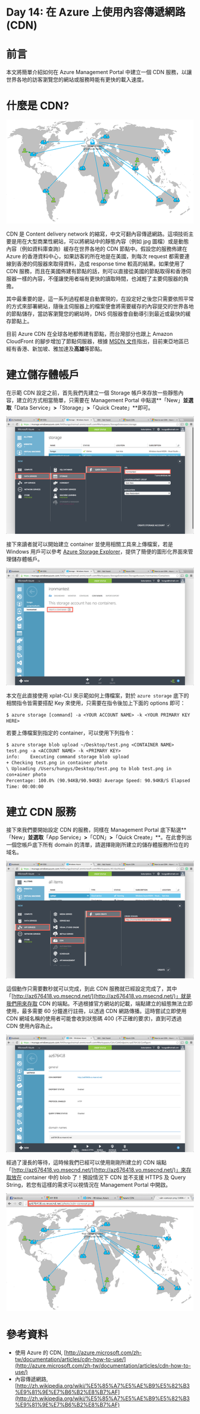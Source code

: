 Day 14: 在 Azure 上使用內容傳遞網路 (CDN)
================================

# 前言

本文將簡單介紹如何在 Azure Management Portal 中建立一個 CDN 服務，以讓世界各地的訪客瀏覽您的網站或服務時能有更快的載入速度。

# 什麼是 CDN?

![CDN](https://raw.githubusercontent.com/hungys/azure-blog/master/media/14-using-azure-cdn/cdn-concept.png)

CDN 是 Content delivery network 的縮寫，中文可翻內容傳遞網路。這項技術主要是用在大型商業性網站，可以將網站中的靜態內容（例如 jpg 圖檔）或是動態內容（例如資料庫查詢）緩存在世界各地的 CDN 節點中。假設您的服務佈建在 Azure 的香港資料中心，如果訪客的所在地是在美國，則每次 request 都需要連線到香港的伺服器來取得資料，造成 response time 較高的結果。如果使用了 CDN 服務，而且在美國佈建有節點的話，則可以直接從美國的節點取得和香港伺服器一樣的內容，不僅讓使用者端有更快的讀取時間，也減輕了主要伺服器的負擔。

其中最重要的是，這一系列過程都是自動實現的，在設定好之後您只需要依照平常的方式來部署網站，隨後主伺服器上的檔案便會將需要緩存的內容提交的世界各地的節點儲存，當訪客瀏覽您的網站時，DNS 伺服器會自動導引到最近或最快的緩存節點上。

目前 Azure CDN 在全球各地都佈建有節點，而台灣部分也跟上 Amazon CloudFront 的腳步增加了節點伺服器，根據 [MSDN 文件](http://msdn.microsoft.com/zh-tw/library/azure/gg680302.aspx)指出，目前東亞地區已經有香港、新加坡、雅加達及**高雄**等節點。

# 建立儲存體帳戶

在示範 CDN 設定之前，首先我們先建立一個 Storage 帳戶來存放一些靜態內容，建立的方式相當簡單，只需要在 Management Portal 中點選**「New」**並選取**「Data Service」**>**「Storage」**>**「Quick Create」**即可。

![Create storage account](https://raw.githubusercontent.com/hungys/azure-blog/master/media/14-using-azure-cdn/create-storage-account.png)

接下來讀者就可以開始建立 container 並使用相關工具來上傳檔案，若是 Windows 用戶可以參考 [Azure Storage Explorer](https://azurestorageexplorer.codeplex.com/)，提供了簡便的圖形化界面來管理儲存體帳戶。

![Storage account](https://raw.githubusercontent.com/hungys/azure-blog/master/media/14-using-azure-cdn/storage-account-dashboard.png)

本文在此直接使用 xplat-CLI 來示範如何上傳檔案，對於 `azure storage` 底下的相關指令皆需要搭配 Key 來使用，只需要在指令後加上下面的 options 即可：

```
$ azure storage [command] -a <YOUR ACCOUNT NAME> -k <YOUR PRIMARY KEY HERE>
```

若要上傳檔案到指定的 container，可以使用下列指令：

```
$ azure storage blob upload ~/Desktop/test.png <CONTAINER NAME> test.png -a <ACCOUNT NAME> -k <PRIMARY KEY>
info:    Executing command storage blob upload
+ Checking test.png in container photo                             
\ Uploading /Users/hungys/Desktop/test.png to blob test.png in con+ainer photo
Percentage: 100.0% (90.94KB/90.94KB) Average Speed: 90.94KB/S Elapsed Time: 00:00:00
```

# 建立 CDN 服務

接下來我們要開始設定 CDN 的服務，同樣在 Management Portal 底下點選**「New」**並選取**「App Service」**>**「CDN」**>**「Quick Create」**。在此會列出一個您帳戶底下所有 domain 的清單，請選擇剛剛所建立的儲存體服務所位在的域名。

![Create CDN](https://raw.githubusercontent.com/hungys/azure-blog/master/media/14-using-azure-cdn/create-cdn.png)

這個動作只需要數秒就可以完成，到此 CDN 服務就已經設定完成了，其中「[http://az676418.vo.msecnd.net/](http://az676418.vo.msecnd.net/)」就是我們用來存取 CDN 的端點。不過根據官方網站的記載，端點建立的組態無法立即使用，最多需要 60 分鐘進行註冊，以透過 CDN 網路傳播。這時嘗試立即使用 CDN 網域名稱的使用者可能會收到狀態碼 400 (不正確的要求)，直到可透過 CDN 使用內容為止。

![CDN](https://raw.githubusercontent.com/hungys/azure-blog/master/media/14-using-azure-cdn/cdn-dashboard.png)

經過了漫長的等待，這時候我們已經可以使用剛剛所建立的 CDN 端點「[http://az676418.vo.msecnd.net/](http://az676418.vo.msecnd.net/)」來存取放在 container 中的 blob 了！預設情況下 CDN 並不支援 HTTPS 及 Query String，若您有這樣的需求可以視情況在 Management Portal 中開啟。

![from CDN](https://raw.githubusercontent.com/hungys/azure-blog/master/media/14-using-azure-cdn/from-cdn.png)

# 參考資料

- 使用 Azure 的 CDN, [http://azure.microsoft.com/zh-tw/documentation/articles/cdn-how-to-use/](http://azure.microsoft.com/zh-tw/documentation/articles/cdn-how-to-use/)
- 內容傳遞網路, [http://zh.wikipedia.org/wiki/%E5%85%A7%E5%AE%B9%E5%82%B3%E9%81%9E%E7%B6%B2%E8%B7%AF](http://zh.wikipedia.org/wiki/%E5%85%A7%E5%AE%B9%E5%82%B3%E9%81%9E%E7%B6%B2%E8%B7%AF)